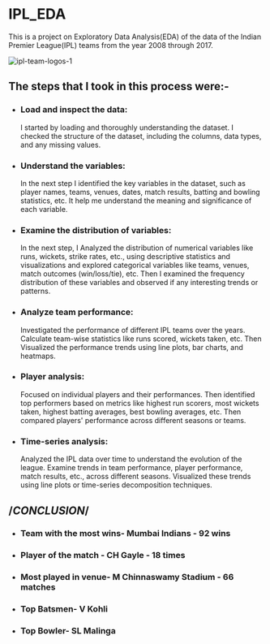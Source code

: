 # IPL_EDA
This is a project on Exploratory Data Analysis(EDA) of the data of the Indian Premier League(IPL) teams from the year 2008 through 2017.

![ipl-team-logos-1](https://github.com/aRUsh-codes/IPL_EDA/assets/98696069/6efebead-e43c-4b11-bcb9-99184f16ff47)

## The steps that I took in this process were:-
*   ### **Load and inspect the data:**
    I started by loading and thoroughly understanding the dataset. I checked the structure of the dataset, including the columns, data types, and any missing values.

*   ### **Understand the variables:**
    In the next step I identified the key variables in the dataset, such as player names, teams, venues, dates, match results, batting and bowling statistics, etc. It help me understand the meaning and significance of each variable.

*   ### **Examine the distribution of variables:**
    In the next step, I Analyzed the distribution of numerical variables like runs, wickets, strike rates, etc., using descriptive statistics and visualizations and explored categorical variables like teams, venues, match outcomes (win/loss/tie), etc. Then I examined the frequency distribution of these variables and observed if any interesting trends or patterns.

*   ### **Analyze team performance:**
    Investigated the performance of different IPL teams over the years. Calculate team-wise statistics like runs scored, wickets taken, etc. Then Visualized the performance trends using line plots, bar charts, and heatmaps.

*   ### **Player analysis:**
    Focused on individual players and their performances. Then identified top performers based on metrics like highest run scorers, most wickets taken, highest batting averages, best bowling averages, etc. Then compared players' performance across different seasons or teams.

*   ### **Time-series analysis:**
    Analyzed the IPL data over time to understand the evolution of the league. Examine trends in team performance, player performance, match results, etc., across different seasons. Visualized these trends using line plots or time-series decomposition techniques.

## **/*CONCLUSION*/**
*   ### Team with the most wins- Mumbai Indians - 92 wins
*   ### Player of the match - CH Gayle - 18 times
*   ### Most played in venue- M Chinnaswamy Stadium - 66 matches
*   ### Top Batsmen- V Kohli
*   ### Top Bowler- SL Malinga
  


